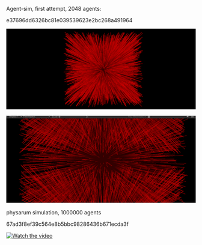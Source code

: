 Agent-sim, first attempt, 2048 agents:

e37696dd6326bc81e039539623e2bc268a491964

![1730237426184](image/readme/1730237426184.png)

![1730237450919](image/readme/1730237450919.png)




 physarum simulation, 1000000 agents


67ad3f8ef39c564e8b5bbc98286436b671ecda3f

[![Watch the video](https://img.youtube.com/vi/1omWpSHy2mE/maxresdefault.jpg)](https://youtu.be/1omWpSHy2mE)
